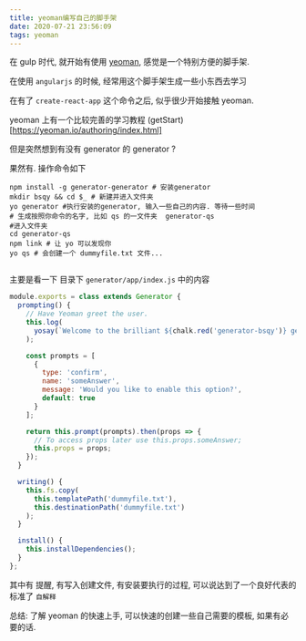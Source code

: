 ```yaml
---
title: yeoman编写自己的脚手架
date: 2020-07-21 23:56:09
tags: yeoman
---
```


在 gulp 时代, 就开始有使用 [yeoman](https://yeoman.io/), 感觉是一个特别方便的脚手架.

在使用 `angularjs` 的时候, 经常用这个脚手架生成一些小东西去学习

在有了 `create-react-app` 这个命令之后, 似乎很少开始接触 yeoman.

yeoman 上有一个比较完善的学习教程 (getStart)[https://yeoman.io/authoring/index.html]

但是突然想到有没有 generator 的 generator ?

果然有. 操作命令如下

```shell
npm install -g generator-generator # 安装generator
mkdir bsqy && cd $_ # 新建并进入文件夹
yo generator #执行安装的generator, 输入一些自己的内容. 等待一些时间
# 生成按照你命令的名字, 比如 qs 的一文件夹  generator-qs
#进入文件夹
cd generator-qs
npm link # 让 yo 可以发现你
yo qs # 会创建一个 dummyfile.txt 文件...


```

主要是看一下 目录下 `generator/app/index.js` 中的内容

```js
module.exports = class extends Generator {
  prompting() {
    // Have Yeoman greet the user.
    this.log(
      yosay(`Welcome to the brilliant ${chalk.red('generator-bsqy')} generator!`)
    );

    const prompts = [
      {
        type: 'confirm',
        name: 'someAnswer',
        message: 'Would you like to enable this option?',
        default: true
      }
    ];

    return this.prompt(prompts).then(props => {
      // To access props later use this.props.someAnswer;
      this.props = props;
    });
  }

  writing() {
    this.fs.copy(
      this.templatePath('dummyfile.txt'),
      this.destinationPath('dummyfile.txt')
    );
  }

  install() {
    this.installDependencies();
  }
};
```

其中有 提醒, 有写入创建文件, 有安装要执行的过程, 可以说达到了一个良好代表的标准了 `自解释`


总结: 了解 yeoman 的快速上手, 可以快速的创建一些自己需要的模板, 如果有必要的话.


